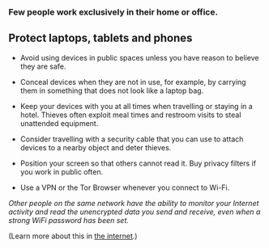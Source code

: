 [Title]: # (In public)
[Order]: # (4)

### Few people work exclusively in their home or office. 

## Protect laptops, tablets and phones

- Avoid using devices in public spaces unless you have reason to believe they are safe. 

- Conceal devices when they are not in use, for example, by carrying them in something that does not look like a laptop bag.

- Keep your devices with you at all times when travelling or staying in a hotel. Thieves often exploit meal times and restroom visits to steal unattended equipment.

- Consider travelling with a security cable that you can use to attach devices to a nearby object and deter thieves. 

- Position your screen so that others cannot read it. Buy privacy filters if you work in public often.

- Use a VPN or the Tor Browser whenever you connect to Wi-Fi.

*Other people on the same network have the ability to monitor your Internet activity and read the unencrypted data you send and receive, even when a strong WiFi password has been set.* 

(Learn more about this in [the internet](umbrella://lesson/the-internet/0).) 
